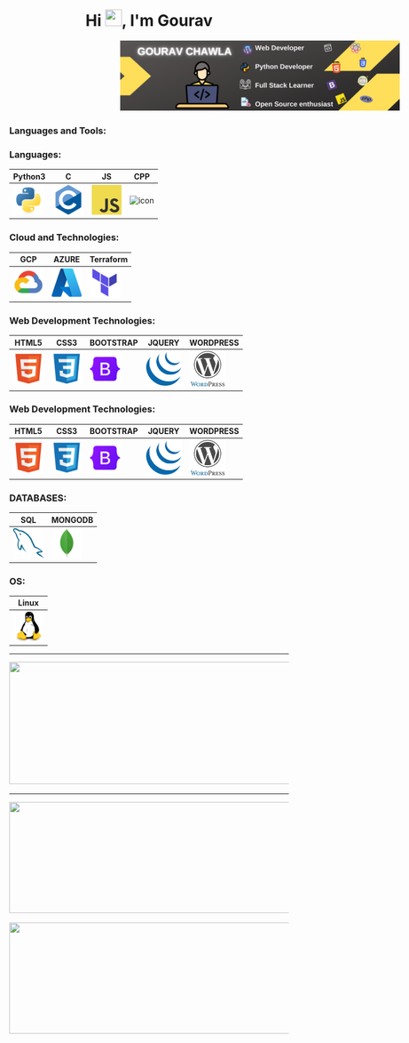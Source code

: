 <h1 align="center">Hi <img src="https://raw.githubusercontent.com/MartinHeinz/MartinHeinz/master/wave.gif" width="30px" height = "30px">, I'm Gourav </h1>
<img src="https://github.com/gouravchawla334/gouravchawla334/blob/main/Creative%20Director%20Profile%20Header%20LinkedIn%20Banner.png" alt="Coder GIF" style="align:center; margin-left: 200px;">

### Languages and Tools:

<div>

### Languages:
| Python3 | C | JS | CPP |
|----------|----------|----------|-----|
|  <img src="https://github.com/devicons/devicon/blob/master/icons/python/python-original.svg" title="Python"  alt="Python" width="55" height="55"/> |  <img src="https://github.com/devicons/devicon/blob/master/icons/c/c-original.svg" title="C"  alt="C" width="55" height="55"/> |  <img src="https://github.com/devicons/devicon/blob/master/icons/javascript/javascript-original.svg" title="JavaScript" alt="JavaScript" width="55" height="55"/> |  <img src="https://techstack-generator.vercel.app/cpp-icon.svg" alt="icon" width="65" height="65" />| 
  
### Cloud and Technologies:
| GCP | AZURE | Terraform |
|----------|----------|----------|
|  <img src="https://github.com/devicons/devicon/blob/master/icons/googlecloud/googlecloud-original.svg" title="GOOGLE"  alt="GOOGLE" width="55" height="55"/> |  <img src="https://github.com/devicons/devicon/blob/master/icons/azure/azure-original.svg" title="AZURE"  alt="AZURE" width="55" height="55"/> |  <img src="https://github.com/devicons/devicon/blob/master/icons/terraform/terraform-original.svg" title="TERRAFORM" alt="TERRAFORM" width="55" height="55"/> |

### Web Development Technologies:
| HTML5 | CSS3 | BOOTSTRAP | JQUERY | WORDPRESS | 
|----------|----------|----------|----------|----------|
|  <img src="https://github.com/devicons/devicon/blob/master/icons/html5/html5-original.svg" title="HTML5"  alt="HTML5" width="55" height="55"/> |  <img src="https://github.com/devicons/devicon/blob/master/icons/css3/css3-original.svg" title="CSS3"  alt="CSS3" width="55" height="55"/> |  <img src="https://github.com/devicons/devicon/blob/master/icons/bootstrap/bootstrap-original.svg" title="bootstrap" alt="bootstrap" width="55" height="55"/> |  <img src="https://github.com/devicons/devicon/blob/master/icons/jquery/jquery-original.svg" alt="jquery" width="65" height="65" /> | <img src="https://github.com/devicons/devicon/blob/master/icons/wordpress/wordpress-original.svg" alt="jquery" width="65" height="65" />

### Web Development Technologies:
| HTML5 | CSS3 | BOOTSTRAP | JQUERY | WORDPRESS | 
|----------|----------|----------|----------|----------|
|  <img src="https://github.com/devicons/devicon/blob/master/icons/html5/html5-original.svg" title="HTML5"  alt="HTML5" width="55" height="55"/> |  <img src="https://github.com/devicons/devicon/blob/master/icons/css3/css3-original.svg" title="CSS3"  alt="CSS3" width="55" height="55"/> |  <img src="https://github.com/devicons/devicon/blob/master/icons/bootstrap/bootstrap-original.svg" title="bootstrap" alt="bootstrap" width="55" height="55"/> |  <img src="https://github.com/devicons/devicon/blob/master/icons/jquery/jquery-original.svg" alt="jquery" width="65" height="65" /> | <img src="https://github.com/devicons/devicon/blob/master/icons/wordpress/wordpress-original.svg" alt="jquery" width="65" height="65" />

### DATABASES:
| SQL | MONGODB | 
|----------|----------|
|  <img src="https://github.com/devicons/devicon/blob/master/icons/mysql/mysql-original.svg" title="mysql"  alt="mysql" width="55" height="55"/> |  <img src="https://github.com/devicons/devicon/blob/master/icons/mongodb/mongodb-original.svg" title="mongodb"  alt="mongodb" width="55" height="55"/> |  

### OS:

| Linux | 
|----------|
| <img src="https://github.com/devicons/devicon/blob/master/icons/linux/linux-original.svg" title="Linux" alt="Linux" width="55" height="55"/> | 



<!-- Profile Trophy -->
<!-- ### 🏆 GitHub Profile Trophy:
<a href="https://github.com/ryo-ma/github-profile-trophy">
  <img width=800 src="https://github-profile-trophy.vercel.app/?username=gouravchawla334&column=8&theme=darkhub&no-frame=true&no-bg=true"/>
</a> -->


<!--   Stats -->

---
  
<p align="center">
  <img width="800" height="220" src="https://streak-stats.demolab.com?user=gouravchawla334&theme=highcontrast&hide_border=true&border_radius=5&card_width=800">
</p>


---

<p align="right">
  <img width="600" height="200" src="https://github-readme-stats.vercel.app/api?username=gouravchawla334&show_icons=true&theme=vision-friendly-dark">
  </p>

<p align="left">  
 <img width="600" height="200" src="https://github-profile-summary-cards.vercel.app/api/cards/repos-per-language?username=gouravchawla334&theme=nord_dark">
</p>
  


<div id="header" align="center">
  <img src="https://komarev.com/ghpvc/?username=gouravchawla334&style=for-the-badge&color=orange" alt=""/>
</div>
